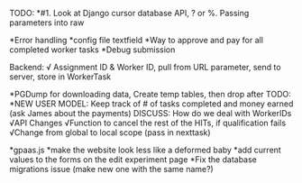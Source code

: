 TODO:
*#1. Look at Django cursor database API, ? or %. Passing parameters into raw

*Error handling
*config file textfield
*Way to approve and pay for all completed worker tasks
*Debug submission

Backend:
√ Assignment ID & Worker ID, pull from URL parameter, send to server, store in WorkerTask

*PGDump for downloading data, Create temp tables, then drop after
	TODO: *NEW USER MODEL: Keep track of # of tasks completed and money earned (ask James about the payments)
	DISCUSS: How do we deal with WorkerIDs
√API Changes
	√Function to cancel the rest of the HITs, if qualification fails
	√Change from global to local scope (pass in nexttask)


*gpaas.js
*make the website look less like a deformed baby
*add current values to the forms on the edit experiment page
*Fix the database migrations issue (make new one with the same name?)
